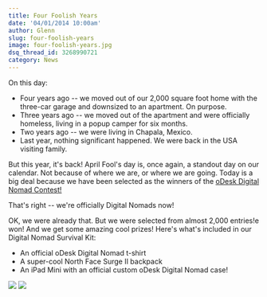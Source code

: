 ```yaml
---
title: Four Foolish Years
date: '04/01/2014 10:00am'
author: Glenn
slug: four-foolish-years
image: four-foolish-years.jpg
dsq_thread_id: 3268990721
category: News
---
```

On this day:

  * Four years ago -- we moved out of our 2,000 square foot home with the three-car garage and downsized to an apartment. On purpose.
  * Three years ago -- we moved out of the apartment and were officially homeless, living in a popup camper for six months.
  * Two years ago -- we were living in Chapala, Mexico.
  * Last year, nothing significant happened. We were back in the USA visiting family.

But this year, it's back! April Fool's day is, once again, a standout day on our calendar. Not because of where we are, or where we are going. Today is a big deal because we have been selected as the winners of the [oDesk Digital Nomad Contest!](https://www.odesk.com/blog/2014/04/digital-nomad-winner-quit-sold-hit-road/)

That's right -- we're officially Digital Nomads now!

OK, we were already that. But we were selected from almost 2,000 entries!e won! And we get some amazing cool prizes! Here's what's included in our Digital Nomad Survival Kit:

  * An official oDesk Digital Nomad t-shirt
  * A super-cool North Face Surge II backpack
  * An iPad Mini with an official custom oDesk Digital Nomad case!

![](/user/images/2014/03/A92P_A7U_hero.jpg)
![](/user/images//2014/03/ipad-mini-step1-black-2013.png)